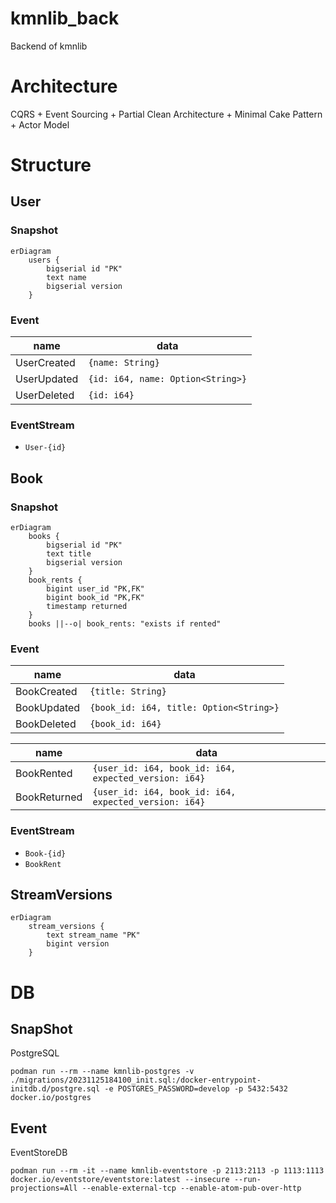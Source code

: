 # kmnlib_back

Backend of kmnlib

# Architecture

CQRS + Event Sourcing + Partial Clean Architecture + Minimal Cake Pattern + Actor Model

# Structure

## User

### Snapshot

```mermaid
erDiagram
    users {
        bigserial id "PK"
        text name
        bigserial version
    }
```

### Event

| name        | data                              |
|-------------|-----------------------------------|
| UserCreated | `{name: String}`                  |
| UserUpdated | `{id: i64, name: Option<String>}` |
| UserDeleted | `{id: i64}`                       |

### EventStream

- `User-{id}`

## Book

### Snapshot

```mermaid
erDiagram
    books {
        bigserial id "PK"
        text title
        bigserial version
    }
    book_rents {
        bigint user_id "PK,FK"
        bigint book_id "PK,FK"
        timestamp returned
    }
    books ||--o| book_rents: "exists if rented"
```

### Event

| name        | data                                    |
|-------------|-----------------------------------------|
| BookCreated | `{title: String}`                       |
| BookUpdated | `{book_id: i64, title: Option<String>}` |
| BookDeleted | `{book_id: i64}`                        |

| name         | data                                                  |
|--------------|-------------------------------------------------------|
| BookRented   | `{user_id: i64, book_id: i64, expected_version: i64}` |
| BookReturned | `{user_id: i64, book_id: i64, expected_version: i64}` |

### EventStream

- `Book-{id}`
- `BookRent`

## StreamVersions

```mermaid
erDiagram
    stream_versions {
        text stream_name "PK"
        bigint version
    }
```

# DB

## SnapShot

PostgreSQL

```shell
podman run --rm --name kmnlib-postgres -v ./migrations/20231125184100_init.sql:/docker-entrypoint-initdb.d/postgre.sql -e POSTGRES_PASSWORD=develop -p 5432:5432 docker.io/postgres
```

## Event

EventStoreDB

```shell
podman run --rm -it --name kmnlib-eventstore -p 2113:2113 -p 1113:1113 docker.io/eventstore/eventstore:latest --insecure --run-projections=All --enable-external-tcp --enable-atom-pub-over-http
```